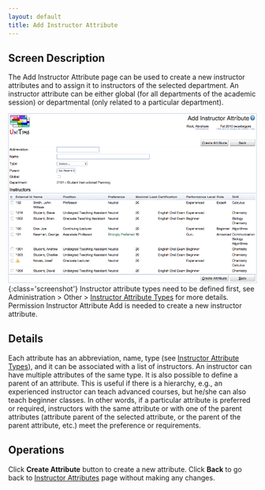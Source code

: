 ```yaml
---
layout: default
title: Add Instructor Attribute
---
```



## Screen Description

The Add Instructor Attribute page can be used to create a new instructor attributes and to assign it to instructors of the selected department. An instructor attribute can be either global (for all departments of the academic session) or departmental (only related to a particular department).

![Add Instructor Attribute](images/add-instructor-attribute-1.png){:class='screenshot'}
Instructor attribute types need to be defined first, see Administration > Other > [Instructor Attribute Types](instructor-attribute-types) for more details. Permission Instructor Attribute Add is needed to create a new instructor attribute.

## Details

Each attribute has an abbreviation, name, type (see [Instructor Attribute Types](instructor-attribute-types)), and it can be associated with a list of instructors. An instructor can have multiple attributes of the same type. It is also possible to define a parent of an attribute. This is useful if there is a hierarchy, e.g., an experienced instructor can teach advanced courses, but he/she can also teach beginner classes. In other words, if a particular attribute is preferred or required, instructors with the same attribute or with one of the parent attributes (attribute parent of the selected attribute, or the parent of the parent attribute, etc.) meet the preference or requirements.

## Operations

Click **Create Attribute** button to create a new attribute. Click **Back** to go back to [Instructor Attributes](instructor-attributes) page without making any changes.
